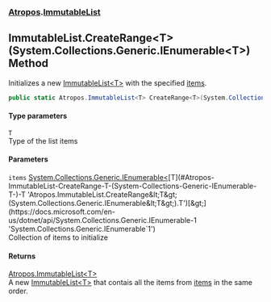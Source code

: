 ### [Atropos](./Atropos.md 'Atropos').[ImmutableList](./ImmutableList.md 'Atropos.ImmutableList')
## ImmutableList.CreateRange&lt;T&gt;(System.Collections.Generic.IEnumerable&lt;T&gt;) Method
Initializes a new [ImmutableList&lt;T&gt;](./ImmutableList-T-.md 'Atropos.ImmutableList&lt;T&gt;') with the specified [items](#Atropos-ImmutableList-CreateRange-T-(System-Collections-Generic-IEnumerable-T-)-items 'Atropos.ImmutableList.CreateRange&lt;T&gt;(System.Collections.Generic.IEnumerable&lt;T&gt;).items').  
```csharp
public static Atropos.ImmutableList<T> CreateRange<T>(System.Collections.Generic.IEnumerable<T> items);
```
#### Type parameters
<a name='Atropos-ImmutableList-CreateRange-T-(System-Collections-Generic-IEnumerable-T-)-T'></a>
`T`  
Type of the list items  
  
#### Parameters
<a name='Atropos-ImmutableList-CreateRange-T-(System-Collections-Generic-IEnumerable-T-)-items'></a>
`items` [System.Collections.Generic.IEnumerable&lt;](https://docs.microsoft.com/en-us/dotnet/api/System.Collections.Generic.IEnumerable-1 'System.Collections.Generic.IEnumerable`1')[T](#Atropos-ImmutableList-CreateRange-T-(System-Collections-Generic-IEnumerable-T-)-T 'Atropos.ImmutableList.CreateRange&lt;T&gt;(System.Collections.Generic.IEnumerable&lt;T&gt;).T')[&gt;](https://docs.microsoft.com/en-us/dotnet/api/System.Collections.Generic.IEnumerable-1 'System.Collections.Generic.IEnumerable`1')  
Collection of items to initialize  
  
#### Returns
[Atropos.ImmutableList&lt;](./ImmutableList-T-.md 'Atropos.ImmutableList&lt;T&gt;')[T](#Atropos-ImmutableList-CreateRange-T-(System-Collections-Generic-IEnumerable-T-)-T 'Atropos.ImmutableList.CreateRange&lt;T&gt;(System.Collections.Generic.IEnumerable&lt;T&gt;).T')[&gt;](./ImmutableList-T-.md 'Atropos.ImmutableList&lt;T&gt;')  
A new [ImmutableList&lt;T&gt;](./ImmutableList-T-.md 'Atropos.ImmutableList&lt;T&gt;') that contais all the items from [items](#Atropos-ImmutableList-CreateRange-T-(System-Collections-Generic-IEnumerable-T-)-items 'Atropos.ImmutableList.CreateRange&lt;T&gt;(System.Collections.Generic.IEnumerable&lt;T&gt;).items') in the same order.  
